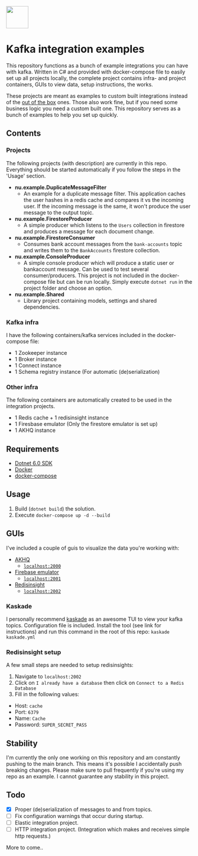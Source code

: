 <img height="60" width="60" src="https://www.explore-group.com/storage/images-processed/w-1500_h-auto_m-fit_s-any__600_470085481.jpeg">

# Kafka integration examples

This repository functions as a bunch of example integrations you can have with kafka. Written in C# and provided with docker-compose file to easily set up all projects locally, the complete project contains infra- and project containers, GUIs to view data, setup instructions, the works.

These projects are meant as examples to custom built integrations instead of the [out of the box](https://docs.confluent.io/kafka-connectors/self-managed/kafka_connectors.html) ones. Those also work fine, but if you need some business logic you need a custom built one. This repository serves as a bunch of examples to help you set up quickly.

## Contents

### Projects

The following projects (with description) are currently in this repo. Everything should be started automatically if you follow the steps in the 'Usage' section.

- **nu.example.DuplicateMessageFilter**
  - An example for a duplicate message filter. This application caches the user hashes in a redis cache and compares it vs the incoming user. If the incoming message is the same, it won't produce the user message to the output topic.
- **nu.example.FirestoreProducer**
  - A simple producer which listens to the `Users` collection in firestore and produces a message for each document change.
- **nu.example.FirestoreConsumer**
  - Consumes bank account messages from the `bank-accounts` topic and writes them to the `BankAccounts` firestore collection.
- **nu.example.ConsoleProducer**
  - A simple console producer which will produce a static user or bankaccount message. Can be used to test several consumer/producers. This project is not included in the docker-compose file but can be run locally. Simply execute `dotnet run` in the project folder and choose an option.
- **nu.example.Shared**
  - Library project containing models, settings and shared dependencies.

### Kafka infra

I have the following containers/kafka services included in the docker-compose file:

- 1 Zookeeper instance
- 1 Broker instance
- 1 Connect instance
- 1 Schema registry instance (For automatic (de)serialization)

### Other infra

The following containers are automatically created to be used in the integration projects.

- 1 Redis cache + 1 redisinsight instance
- 1 Firesbase emulator (Only the firestore emulator is set up)
- 1 AKHQ instance

## Requirements

- [Dotnet 6.0 SDK](https://dotnet.microsoft.com/en-us/download/dotnet/6.0)
- [Docker](https://www.docker.com/)
- [docker-compose](https://docs.docker.com/compose/install/)

## Usage

1. Build (`dotnet build`) the solution.
2. Execute `docker-compose up -d --build`

## GUIs

I've included a couple of guis to visualize the data you're working with:

- [AKHQ](https://github.com/tchiotludo/akhq)
  - [`localhost:2000`](http://localhost:2000)
- [Firebase emulator](https://firebase.google.com/docs/emulator-suite)
  - [`localhost:2001`](http://localhost:2001)
- [Redisinsight](https://redis.io/docs/stack/insight/)
  - [`localhost:2002`](http://localhost:2002)

### Kaskade

I personally recommend [kaskade](https://github.com/sauljabin/kaskade) as an awesome TUI to view your kafka topics. Configuration file is included. Install the tool (see link for instructions) and run this command in the root of this repo: `kaskade kaskade.yml`

### Redisinsight setup

A few small steps are needed to setup redisinsights:

1. Navigate to `localhost:2002`
2. Click on `I already have a database` then click on `Connect to a Redis Database`
3. Fill in the following values:

- Host: `cache`
- Port: `6379`
- Name: `Cache`
- Password: `SUPER_SECRET_PASS`

## Stability

I'm currently the only one working on this repository and am constantly pushing to the main branch. This means it's possible I accidentally push breaking changes. Please make sure to pull frequently if you're using my repo as an example. I cannot guarantee any stability in this project.

## Todo

- [x] Proper (de)serialization of messages to and from topics.
- [ ] Fix configuration warnings that occur during startup.
- [ ] Elastic integration project.
- [ ] HTTP integration project. (Integration which makes and receives simple http requests.)

More to come..
